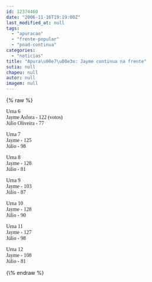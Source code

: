 ```yaml
---
id: 12374460
date: "2006-11-16T19:19:00Z"
last_modified_at: null
tags:
  - "apuracao"
  - "frente-popular"
  - "pnad-continua"
categories:
  - "noticias"
title: "Apura\u00e7\u00e3o: Jayme continua na frente"
sutia: null
chapeu: null
autor: null
imagem: null
---
```

{\% raw %}
<p><P><FONT face=Verdana>Urna 6<BR>Jayme Asfora - 122 (votos)<BR>Júlio Oliveira - 77</FONT></P></p>
<p><P><FONT face=Verdana>Urna 7<BR>Jayme - 125<BR>Júlio - 98</FONT></P></p>
<p><P><FONT face=Verdana>Urna 8<BR>Jayme - 128 <BR>Júlio - 81</FONT></P></p>
<p><P><FONT face=Verdana>Urna 9<BR>Jayme - 103<BR>Júlio - 87</FONT></P></p>
<p><P><FONT face=Verdana>Urna 10<BR>Jayme - 128<BR>Júlio - 90</FONT></P></p>
<p><P><FONT face=Verdana>Urna 11 <BR>Jayme - 127 <BR>Júlio - 98</FONT></P></p>
<p><P><FONT face=Verdana>Urna 12<BR>Jayme - 108<BR>Júlio - 81</FONT></P> </p>
{\% endraw %}